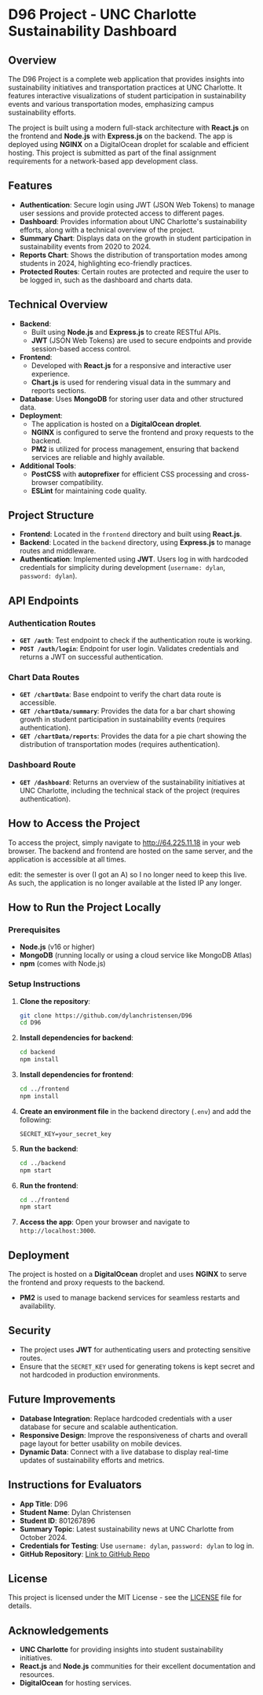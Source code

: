 # D96 Project - UNC Charlotte Sustainability Dashboard

## Overview
The D96 Project is a complete web application that provides insights into sustainability initiatives and transportation practices at UNC Charlotte. It features interactive visualizations of student participation in sustainability events and various transportation modes, emphasizing campus sustainability efforts.

The project is built using a modern full-stack architecture with **React.js** on the frontend and **Node.js** with **Express.js** on the backend. The app is deployed using **NGINX** on a DigitalOcean droplet for scalable and efficient hosting. This project is submitted as part of the final assignment requirements for a network-based app development class.

## Features
- **Authentication**: Secure login using JWT (JSON Web Tokens) to manage user sessions and provide protected access to different pages.
- **Dashboard**: Provides information about UNC Charlotte's sustainability efforts, along with a technical overview of the project.
- **Summary Chart**: Displays data on the growth in student participation in sustainability events from 2020 to 2024.
- **Reports Chart**: Shows the distribution of transportation modes among students in 2024, highlighting eco-friendly practices.
- **Protected Routes**: Certain routes are protected and require the user to be logged in, such as the dashboard and charts data.

## Technical Overview
- **Backend**:
  - Built using **Node.js** and **Express.js** to create RESTful APIs.
  - **JWT** (JSON Web Tokens) are used to secure endpoints and provide session-based access control.
- **Frontend**:
  - Developed with **React.js** for a responsive and interactive user experience.
  - **Chart.js** is used for rendering visual data in the summary and reports sections.
- **Database**: Uses **MongoDB** for storing user data and other structured data.
- **Deployment**:
  - The application is hosted on a **DigitalOcean droplet**.
  - **NGINX** is configured to serve the frontend and proxy requests to the backend.
  - **PM2** is utilized for process management, ensuring that backend services are reliable and highly available.
- **Additional Tools**:
  - **PostCSS** with **autoprefixer** for efficient CSS processing and cross-browser compatibility.
  - **ESLint** for maintaining code quality.

## Project Structure
- **Frontend**: Located in the `frontend` directory and built using **React.js**.
- **Backend**: Located in the `backend` directory, using **Express.js** to manage routes and middleware.
- **Authentication**: Implemented using **JWT**. Users log in with hardcoded credentials for simplicity during development (`username: dylan`, `password: dylan`).

## API Endpoints
### Authentication Routes
- **`GET /auth`**: Test endpoint to check if the authentication route is working.
- **`POST /auth/login`**: Endpoint for user login. Validates credentials and returns a JWT on successful authentication.

### Chart Data Routes
- **`GET /chartData`**: Base endpoint to verify the chart data route is accessible.
- **`GET /chartData/summary`**: Provides the data for a bar chart showing growth in student participation in sustainability events (requires authentication).
- **`GET /chartData/reports`**: Provides the data for a pie chart showing the distribution of transportation modes (requires authentication).

### Dashboard Route
- **`GET /dashboard`**: Returns an overview of the sustainability initiatives at UNC Charlotte, including the technical stack of the project (requires authentication).

## How to Access the Project
To access the project, simply navigate to http://64.225.11.18 in your web browser. The backend and frontend are hosted on the same server, and the application is accessible at all times.


edit: the semester is over (I got an A) so I no longer need to keep this live. As such, the application is no longer available at the listed IP any longer. 

## How to Run the Project Locally
### Prerequisites
- **Node.js** (v16 or higher)
- **MongoDB** (running locally or using a cloud service like MongoDB Atlas)
- **npm** (comes with Node.js)

### Setup Instructions
1. **Clone the repository**:
   ```sh
   git clone https://github.com/dylanchristensen/D96
   cd D96
   ```
2. **Install dependencies for backend**:
   ```sh
   cd backend
   npm install
   ```
3. **Install dependencies for frontend**:
   ```sh
   cd ../frontend
   npm install
   ```
4. **Create an environment file** in the backend directory (`.env`) and add the following:
   ```
   SECRET_KEY=your_secret_key
   ```
5. **Run the backend**:
   ```sh
   cd ../backend
   npm start
   ```
6. **Run the frontend**:
   ```sh
   cd ../frontend
   npm start
   ```
7. **Access the app**:
   Open your browser and navigate to `http://localhost:3000`.

## Deployment
The project is hosted on a **DigitalOcean** droplet and uses **NGINX** to serve the frontend and proxy requests to the backend.
- **PM2** is used to manage backend services for seamless restarts and availability.

## Security
- The project uses **JWT** for authenticating users and protecting sensitive routes.
- Ensure that the `SECRET_KEY` used for generating tokens is kept secret and not hardcoded in production environments.

## Future Improvements
- **Database Integration**: Replace hardcoded credentials with a user database for secure and scalable authentication.
- **Responsive Design**: Improve the responsiveness of charts and overall page layout for better usability on mobile devices.
- **Dynamic Data**: Connect with a live database to display real-time updates of sustainability efforts and metrics.

## Instructions for Evaluators
- **App Title**: D96
- **Student Name**: Dylan Christensen
- **Student ID**: 801267896
- **Summary Topic**: Latest sustainability news at UNC Charlotte from October 2024.
- **Credentials for Testing**: Use `username: dylan`, `password: dylan` to log in.
- **GitHub Repository**: [Link to GitHub Repo](https://github.com/your-username/d96-project)

## License
This project is licensed under the MIT License - see the [LICENSE](LICENSE) file for details.

## Acknowledgements
- **UNC Charlotte** for providing insights into student sustainability initiatives.
- **React.js** and **Node.js** communities for their excellent documentation and resources.
- **DigitalOcean** for hosting services.

